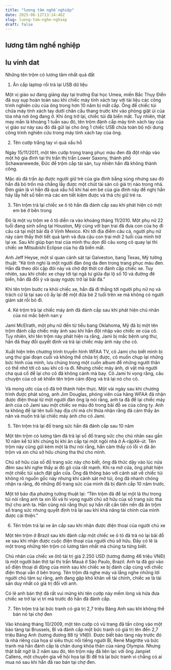 ```yaml
---
title: "lương tâm nghề nghiệp"
date: 2025-06-12T13:14:46Z
slug: luong-tam-nghe-nghiep
draft: false
---
```


## lương tâm nghề nghiệp

## lu vinh dat

Những tên trộm có lương tâm nhất quả đất 

1. Ăn cắp laptop rồi trả lại USB dữ liệu
 
Một vị giáo sư đang giảng dạy tại trường Đại học Umea, miền Bắc Thụy Điển đã suy sụp hoàn toàn sau khi chiếc máy tính xách tay với tài liệu các công trình nghiên cứu của ông trong hơn 10 năm bị mất cắp.
  Ông để chiếc túi chứa máy tính xách tay dưới chân cầu thang trước khi vào phòng giặt ủi của tòa nhà nơi ông đang ở. Khi ông trở lại, chiếc túi đã biến mất. Tuy nhiên, thật may mắn là khoảng 1 tuần sau đó, tên trộm đánh cắp máy tính xách tay của vị giáo sư này sau đó đã gửi lại cho ông 1 chiếc USB chứa toàn bộ nội dung công trình nghiên cứu trong máy tính xách tay của ông.
 
2. Tên cướp trắng tay vì quá xấu hổ
 
Ngày 15/11/2011, một tên cướp trong trang phục màu đen đã đột nhập vào một hộ gia đình tại thị trấn thị trấn Lower Saxony, thành phố Schawanewede, Đức để trộm cắp tài sản, tuy nhiên hắn đã không thành công.
 
Mặc dù đã trấn áp được người giữ trẻ của gia đình bằng súng nhưng sau đó hắn đã bỏ trốn mà chẳng lấy được một chút tài sản có giá trị nào trong nhà. Đơn giản là vì hắn đã quá xấu hổ khi hai em bé của gia đình này đề nghị hắn hãy lấy hết số tiền mà các em tiết kiệm được và thả chị giữ trẻ ra.
 
3. Tên trộm trả lại chiếc xe ô tô hắn đã đánh cắp sau khi phát hiện có một em bé ở bên trong
 
Đó là một vụ trộm xe ô tô diễn ra vào khoảng tháng 11/2010. Một phụ nữ 22 tuổi đang sinh sống tại Houston, Mỹ cùng với bạn trai đã đưa con của họ đi câu cá tại một bãi đá ở Vịnh Mexico. Khi tới địa điểm câu cá, người phụ nữ này cảm thấy thời tiết quá lạnh và đưa cậu con trai mới 2 tuổi của mình trở lại xe. Sau khi giúp bạn trai của mình thu dọn đồ câu xong cô quay lại thì chiếc xe Mitsubishi Eclipse của họ đã biến mất.
 
Anh Jeff Heyse, một sĩ quan cảnh sát tại Galveston, bang Texas, Mỹ tường thuật: “Kẻ tình nghi là một người đàn ông da đen trong trang phục màu đen. Hắn đã theo dõi cặp đôi này và chờ đợi thời cơ đánh cắp chiếc xe. Tuy nhiên, sau khi chiếc xe chạy tới tại ngã tư giữa đại lộ số 10 và đường đê biển, hắn đã đổi ý và quay ngược trở lại bãi đá.”
 
Khi tên trộm bước ra khỏi chiếc xe, hắn đã đi thẳng tới người phụ nữ nọ và trách cứ là tại sao cô ấy lại để một đứa bé 2 tuổi trên xe mà không có người giám sát rồi bỏ đi. 
 
4. Kẻ trộm trả lại chiếc máy ảnh đã đánh cắp sau khi phát hiện chủ nhân của nó mắc bệnh nan y
 
Jami McElrath, một phụ nữ đến từ tiểu bang Oklahoma, Mỹ đã bị một tên trộm đánh cắp chiếc máy ảnh sau khi hắn đột nhập vào chiếc xe của cô. Tuy nhiên, khi tên trộm này phát hiện ra rằng, Jami bị mắc bệnh ung thư, hắn đã thay đổi quyết định và trả lại chiếc máy ảnh này cho cô.
 
Xuất hiện trên chương trình truyền hình WFAA TV, cô Jami cho biết mình bị ung thư giai đoạn cuối và không thể chữa trị được, cô muốn chụp lại những bức hình của mình, lưu chúng trong một cuốn album để những người thân có thể nhớ tới cô sau khi cô ra đi. Nhưng chiếc máy ảnh, di vật mà người cha quá cố để lại cho cô đã không cánh mà bay. Cô Jami hi vọng rằng, câu chuyện của cô sẽ khiến tên trộm cảm động và trả lại nó cho cô.
 
Và mong ước của cô đã trở thành hiện thực. Một vài ngày sau khi chương trình được phát sóng, anh Jim Douglas, phóng viên của hãng WFAA đã nhận được điện thoại từ một người đàn ông lạ nói rằng, anh ta đã để lại chiếc máy ảnh của cô Jami sau một chiếc xe màu đỏ trong bãi đỗ xe của công ty. Anh ta không để lại tên tuổi hay địa chỉ mà chỉ thừa nhận rằng đã cảm thấy ăn năn và muốn trả lại chiếc máy ảnh cho cô Jami.
 
5. Tên trộm trả lại đồ trang sức hắn đã đánh cắp sau 10 năm
 
Một tên trộm có lương tâm đã trả lại số đồ trang sức cho chủ nhân sau gần 10 năm kể từ khi chúng bị khi ăn cắp tại một ngôi nhà ở Ả-rậpXê-út. Tên trộm này cũng gửi kèm một lá thư nói rằng, hắn cảm thấy có lỗi vì đã ăn trộm và xin chủ sở hữu chúng tha thứ cho mình.
 
Chủ sở hữu của số đồ trang sức này cho biết, ông đã thức dậy vào lúc nửa đêm sau khi nghe thấy ai đó gõ cửa rất mạnh. Khi ra mở cửa, ông phát hiện một chiếc túi xách đặt gần cửa. Ông đã thông báo với cảnh sát về chiếc túi không rõ nguồn gốc này nhưng khi cảnh sát mở túi, ông đã nhanh chóng nhận ra rằng, đó những đồ trang sức của mình đã bị đánh cắp 10 năm trước.
 
Một tờ báo địa phương tường thuật lại: “Tên trộm đã để lại một lá thư trong túi nói rằng anh ta xin lỗi và hi vọng người chủ sở hữu của số trang sức tha thứ cho anh ta. Hắn cũng nói rằng thực sự hắn rất cần tiền nến đã ăn trộm số trang sức nhưng quyết định trả lại sau khi khả năng tài chính của mình được cải thiện.”
 
6. Tên trộm trả lại xe ăn cắp sau khi nhận được điện thoại của người chủ xe
 
Một tên trộm ở Brazil sau khi đánh cắp một chiếc xe ô tô đã trả nó lại bãi đỗ xe sau khi nhận được cuộc điện thoại của người chủ sở hữu. Đây có lẽ là một trong những tên trộm có lương tâm nhất mà chúng ta từng biết.
 
Chủ nhân của chiếc xe ôtô tải trị giá 2.250 USD (tương đương 46 triệu VNĐ) là một người bán thịt tại thị trấn Mauá ở São Paulo, Brazil. Anh ta đã gọi vào số điện thoại di động của mình sau khi chiếc xe bị đánh cắp cùng với chiếc điện thoại vẫn ở bên trong. Tên trộm đã nghe máy và lắng nghe những lời người chủ tâm sự rằng, anh đang gặp khó khăn về tài chính, chiếc xe là tài sản duy nhất có giá trị đối với anh. 
 
Có lẽ anh bán thịt đã rất vui mừng khi tên cướp này mềm lòng và hứa đưa chiếc xe trở lại vị trí mà trước đó hắn đã đánh cắp.
 
7. Tên trộm trả lại bức tranh có giá trị 2,7 triệu Bảng Anh sau khi không thể bán nó tại chợ đen
 
Vào khoảng tháng 10/2009, một tên cướp có vũ trang đã tấn công vào một bảo tàng tại Brussels, Bỉ và đánh cắp một bức tranh có giá trị lên đến 2,7 triệu Bảng Anh (tương đương 88 tỷ VNĐ). Được biết bảo tàng này trước đó là nhà riêng của họa sĩ siêu thực nổi tiếng người Bỉ, René Magritte và bức tranh mà hắn đánh cắp là chân dung khỏa thân của nàng Olympia. Nhưng thật bất ngờ là 2 năm sau đó, tên trộm này đã liên lạc với ông Janpiet Callens, một chuyên gia về hội họa tại Bỉ để trả lại bức tranh vì chẳng có ai mua nó sau khi hắn đã rao bán tại chợ đen.